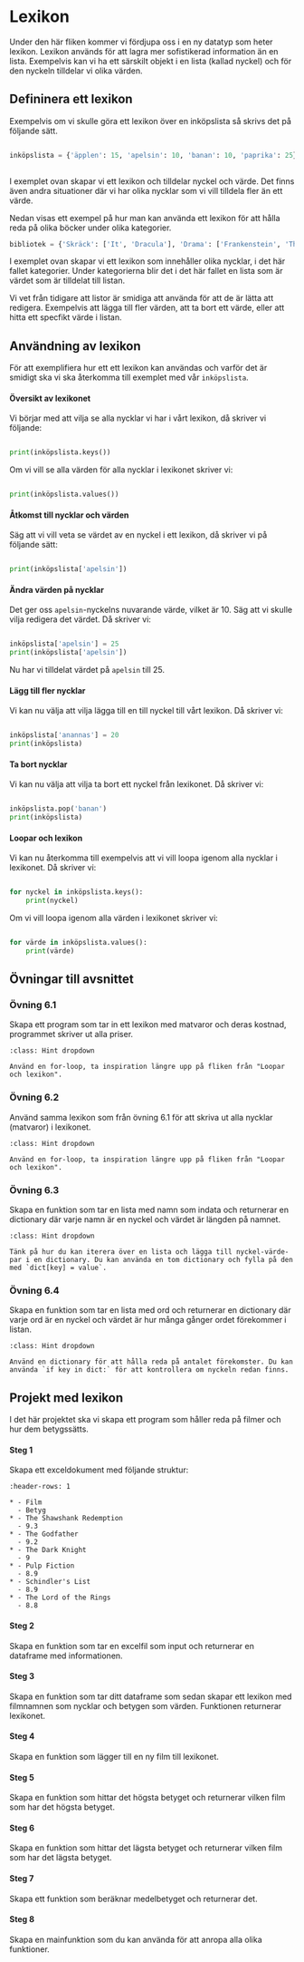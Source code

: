 # Lexikon

Under den här fliken kommer vi fördjupa oss i en ny datatyp som heter lexikon. Lexikon används för att lagra mer sofistikerad information än en lista. Exempelvis kan vi ha ett särskilt objekt i en lista (kallad nyckel) och för den nyckeln tilldelar vi olika värden.

## Defininera ett lexikon

Exempelvis om vi skulle göra ett lexikon över en inköpslista så skrivs det på följande sätt.

```python

inköpslista = {'äpplen': 15, 'apelsin': 10, 'banan': 10, 'paprika': 25} 
    
```

I exemplet ovan skapar vi ett lexikon och tilldelar nyckel och värde. Det finns även andra situationer där vi har olika nycklar som vi vill tilldela fler än ett värde.

Nedan visas ett exempel på hur man kan använda ett lexikon för att hålla reda på olika böcker under olika kategorier.

```python
bibliotek = {'Skräck': ['It', 'Dracula'], 'Drama': ['Frankenstein', 'The Shining'], 'Fantasy': ['The Lord of the Rings', 'The Hobbit']}
```

I exemplet ovan skapar vi ett lexikon som innehåller olika nycklar, i det här fallet kategorier. Under kategorierna blir det i det här fallet en lista som är värdet som är tilldelat till listan. 

Vi vet från tidigare att listor är smidiga att använda för att de är lätta att redigera. Exempelvis att lägga till fler värden, att ta bort ett värde, eller att hitta ett specfikt värde i listan.

## Användning av lexikon

För att exemplifiera hur ett ett lexikon kan användas och varför det är smidigt ska vi ska återkomma till exemplet med vår `inköpslista`.

#### Översikt av lexikonet

Vi börjar med att vilja se alla nycklar vi har i vårt lexikon, då skriver vi följande:

```python

print(inköpslista.keys())

```

Om vi vill se alla värden för alla nycklar i lexikonet skriver vi:

```python

print(inköpslista.values())

```

#### Åtkomst till nycklar och värden

Säg att vi vill veta se värdet av en nyckel i ett lexikon, då skriver vi på följande sätt:

```python

print(inköpslista['apelsin'])

```

#### Ändra värden på nycklar
Det ger oss `apelsin`-nyckelns nuvarande värde, vilket är 10. Säg att vi skulle vilja redigera det värdet. Då skriver vi:

```python

inköpslista['apelsin'] = 25
print(inköpslista['apelsin'])

```

Nu har vi tilldelat värdet på `apelsin` till 25. 

#### Lägg till fler nycklar

Vi kan nu välja att vilja lägga till en till nyckel till vårt lexikon. Då skriver vi:

```python

inköpslista['anannas'] = 20
print(inköpslista)

```

#### Ta bort nycklar

Vi kan nu välja att vilja ta bort ett nyckel från lexikonet. Då skriver vi:

```python

inköpslista.pop('banan')
print(inköpslista)
```

#### Loopar och lexikon

Vi kan nu återkomma till exempelvis att vi vill loopa igenom alla nycklar i lexikonet. Då skriver vi:

```python

for nyckel in inköpslista.keys():
    print(nyckel)

```

Om vi vill loopa igenom alla värden i lexikonet skriver vi:

```python

for värde in inköpslista.values():
    print(värde)

```

## Övningar till avsnittet

<!-- start-övningar -->
### Övning 6.1

Skapa ett program som tar in ett lexikon med matvaror och deras kostnad, programmet skriver ut alla priser.

```{admonition} Tips
:class: Hint dropdown

Använd en for-loop, ta inspiration längre upp på fliken från "Loopar och lexikon".

```

### Övning 6.2

Använd samma lexikon som från övning 6.1 för att skriva ut alla nycklar (matvaror) i lexikonet.

```{admonition} Tips
:class: Hint dropdown

Använd en for-loop, ta inspiration längre upp på fliken från "Loopar och lexikon".

```

### Övning 6.3

Skapa en funktion som tar en lista med namn som indata och returnerar en dictionary där varje namn är en nyckel och värdet är längden på namnet.

```{admonition} Tips
:class: Hint dropdown  

Tänk på hur du kan iterera över en lista och lägga till nyckel-värde-par i en dictionary. Du kan använda en tom dictionary och fylla på den med `dict[key] = value`.

```

### Övning 6.4

Skapa en funktion som tar en lista med ord och returnerar en dictionary där varje ord är en nyckel och värdet är hur många gånger ordet förekommer i listan.


```{admonition} Tips
:class: Hint dropdown

Använd en dictionary för att hålla reda på antalet förekomster. Du kan använda `if key in dict:` för att kontrollera om nyckeln redan finns.

```
<!-- end-övningar -->

<!-- start-projekt -->

## Projekt med lexikon

I det här projektet ska vi skapa ett program som håller reda på filmer och hur dem betygssätts.

#### Steg 1
Skapa ett exceldokument med följande struktur:

```{list-table}
:header-rows: 1

* - Film
  - Betyg
* - The Shawshank Redemption
  - 9.3
* - The Godfather
  - 9.2
* - The Dark Knight
  - 9
* - Pulp Fiction
  - 8.9
* - Schindler's List
  - 8.9
* - The Lord of the Rings
  - 8.8
```

#### Steg 2
Skapa en funktion som tar en excelfil som input och returnerar en dataframe med informationen.

#### Steg 3
Skapa en funktion som tar ditt dataframe som sedan skapar ett lexikon med filmnamnen som nycklar och betygen som värden. Funktionen returnerar lexikonet.

#### Steg 4
Skapa en funktion som lägger till en ny film till lexikonet.

#### Steg 5
Skapa en funktion som hittar det högsta betyget och returnerar vilken film som har det högsta betyget.

#### Steg 6
Skapa en funktion som hittar det lägsta betyget och returnerar vilken film som har det lägsta betyget.

#### Steg 7
Skapa ett funktion som beräknar medelbetyget och returnerar det.

#### Steg 8
Skapa en mainfunktion som du kan använda för att anropa alla olika funktioner.

<!-- end-projekt -->